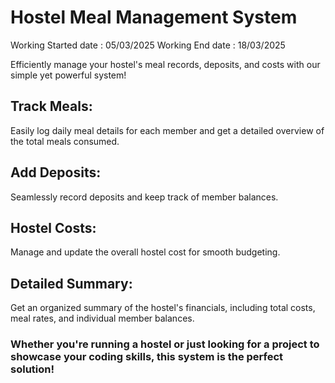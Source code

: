 # Hostel Meal Management System
 
 Working Started date : 05/03/2025
 Working End date : 18/03/2025

  Efficiently manage your hostel's meal records, deposits, and costs with our simple yet powerful system!
  ## Track Meals:
  Easily log daily meal details for each member and get a detailed overview of the total meals consumed.
  ## Add Deposits:
  Seamlessly record deposits and keep track of member balances. 
  ## Hostel Costs:
  Manage and update the overall hostel cost for smooth budgeting. 
  ## Detailed Summary:
  Get an organized summary of the hostel's financials, including total costs, meal rates, and individual member balances.

### Whether you're running a hostel or just looking for a project to showcase your coding skills, this system is the perfect solution!

